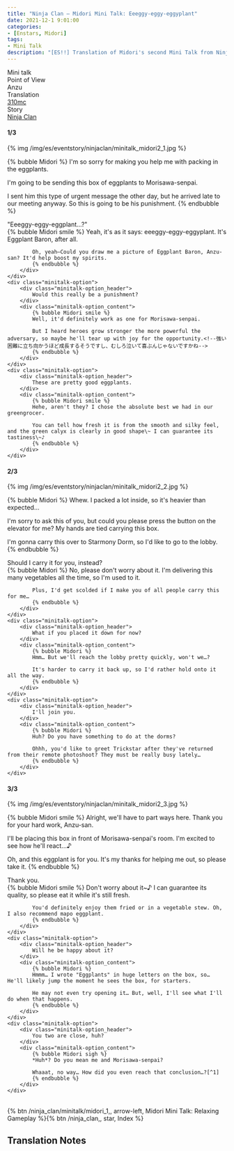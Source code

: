 ```yaml
---
title: "Ninja Clan – Midori Mini Talk: Eeeggy-eggy-eggyplant"
date: 2021-12-1 9:01:00
categories:
- [Enstars, Midori]
tags:
- Mini Talk
description: "[ES!!] Translation of Midori's second Mini Talk from Ninja Clan. From Anzu's POV."
---
```

<div class="three-wrapper" style="--storyColor:#965e7d;--storyColor-rgb:150,94,125;--storyColor-h:326.8;--storyColor-s: 23%;--storyColor-l:47.8%;">
    <div class="info-area">
        <div class="info">
            <div class="info-item characters">
                <div class="label">
                    Mini talk
                </div>
                <div class="value">
								<a href="/categories/Enstars/Midori" character="Midori"></a>
                </div>
            </div>
            <div class="info-item one">
                <div class="label">
                    Point of View
                </div>
                <div class="value">
                    Anzu
                </div>
            </div>
            <div class="info-item two">
                <div class="label">
                    Translation
                </div>
                <div class="value">
                    <a href="/about">310mc</a>
                </div>
            </div>
            <div class="info-item three">
                <div class="label">
                   Story
                </div>
                <div class="value">
                    <a href="/ninja_clan">Ninja Clan</a>
                </div>
            </div>
        </div>
    </div>
</div>

<!-- more -->

#### <div mt="rare"></div> 1/3

{% img /img/es/eventstory/ninjaclan/minitalk_midori2_1.jpg %}

{% bubble Midori %}
I'm so sorry for making you help me with packing in the eggplants.

I'm going to be sending this box of eggplants to Morisawa-senpai.

I sent him this type of urgent message the other day, but he arrived late to our meeting anyway. So this is going to be his punishment.
{% endbubble %}

<div class="minitalk" character="Anzu">
    <div class="minitalk-option">
        <div class="minitalk-option_header">
            "Eeeggy-eggy-eggplant…?"
        </div>
        <div class="minitalk-option_content">
            {% bubble Midori smile %}
            Yeah, it's as it says: eeeggy-eggy-eggyplant. It's Eggplant Baron, after all.

            Oh, yeah—Could you draw me a picture of Eggplant Baron, Anzu-san? It'd help boost my spirits.
			{% endbubble %}
        </div>
    </div>
    <div class="minitalk-option">
        <div class="minitalk-option_header">
            Would this really be a punishment?
        </div>
        <div class="minitalk-option_content">
            {% bubble Midori smile %}
            Well, it'd definitely work as one for Morisawa-senpai.

            But I heard heroes grow stronger the more powerful the adversary, so maybe he'll tear up with joy for the opportunity.<!--強い困難に立ち向かうほど成長するそうですし、むしろ泣いて喜ぶんじゃないですかね-->
			{% endbubble %}
        </div>
    </div>
    <div class="minitalk-option">
        <div class="minitalk-option_header">
            These are pretty good eggplants.
        </div>
        <div class="minitalk-option_content">
            {% bubble Midori smile %}
            Hehe, aren't they? I chose the absolute best we had in our greengrocer.

            You can tell how fresh it is from the smooth and silky feel, and the green calyx is clearly in good shape\~ I can guarantee its tastiness\~♪
			{% endbubble %}
        </div>
    </div>
</div>

#### <div mt="rare"></div> 2/3

{% img /img/es/eventstory/ninjaclan/minitalk_midori2_2.jpg %}

{% bubble Midori %}
Whew. I packed a lot inside, so it's heavier than expected…

I'm sorry to ask this of you, but could you please press the button on the elevator for me? My hands are tied carrying this box.

I'm gonna carry this over to Starmony Dorm, so I'd like to go to the lobby.
{% endbubble %}

<div class="minitalk" character="Anzu">
    <div class="minitalk-option">
        <div class="minitalk-option_header">
            Should I carry it for you, instead?
        </div>
        <div class="minitalk-option_content">
            {% bubble Midori %}
            No, please don't worry about it. I'm delivering this many vegetables all the time, so I'm used to it.

            Plus, I'd get scolded if I make you of all people carry this for me…
			{% endbubble %}
        </div>
    </div>
    <div class="minitalk-option">
        <div class="minitalk-option_header">
            What if you placed it down for now?
        </div>
        <div class="minitalk-option_content">
            {% bubble Midori %}
            Hmm… But we'll reach the lobby pretty quickly, won't we…?

            It's harder to carry it back up, so I'd rather hold onto it all the way.
			{% endbubble %}
        </div>
    </div>
    <div class="minitalk-option">
        <div class="minitalk-option_header">
            I'll join you.
        </div>
        <div class="minitalk-option_content">
            {% bubble Midori %}
            Huh? Do you have something to do at the dorms?

            Ohhh, you'd like to greet Trickstar after they've returned from their remote photoshoot? They must be really busy lately…
			{% endbubble %}
        </div>
    </div>
</div>

#### <div mt="rare"></div> 3/3

{% img /img/es/eventstory/ninjaclan/minitalk_midori2_3.jpg %}

{% bubble Midori smile %}
Alright, we'll have to part ways here. Thank you for your hard work, Anzu-san.

I'll be placing this box in front of Morisawa-senpai's room. I'm excited to see how he'll react…♪

Oh, and this eggplant is for you. It's my thanks for helping me out, so please take it.
{% endbubble %}

<div class="minitalk" character="Anzu">
    <div class="minitalk-option">
        <div class="minitalk-option_header">
          Thank you.
        </div>
        <div class="minitalk-option_content">
            {% bubble Midori smile %}
            Don't worry about it~♪ I can guarantee its quality, so please eat it while it's still fresh.

            You'd definitely enjoy them fried or in a vegetable stew. Oh, I also recommend mapo eggplant.
			{% endbubble %}
        </div>
    </div>
    <div class="minitalk-option">
        <div class="minitalk-option_header">
            Will he be happy about it?
        </div>
        <div class="minitalk-option_content">
            {% bubble Midori %}
            Hmmm… I wrote "Eggplants" in huge letters on the box, so… He'll likely jump the moment he sees the box, for starters.

            He may not even try opening it… But, well, I'll see what I'll do when that happens.
			{% endbubble %}
        </div>
    </div>
    <div class="minitalk-option">
        <div class="minitalk-option_header">
            You two are close, huh?
        </div>
        <div class="minitalk-option_content">
            {% bubble Midori sigh %}
            *Huh*? Do you mean me and Morisawa-senpai?

            Whaaat, no way… How did you even reach that conclusion…?[^1]
			{% endbubble %}
        </div>
    </div>
</div>
<br>
<div toc>{% btn /ninja_clan/minitalk/midori_1,, arrow-left, Midori Mini Talk: Relaxing Gameplay %}{% btn /ninja_clan,, star, Index %}</div>

## Translation Notes

[^1]: Random fun fact, in Enstars!! Basic, he activates a FEVER UP on this answer.
